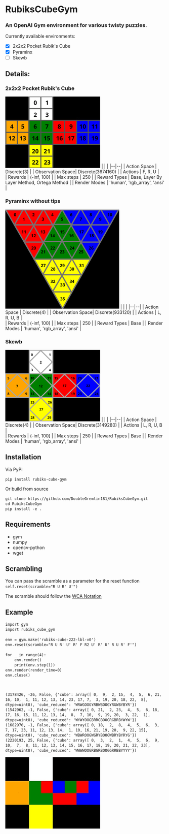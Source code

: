# RubiksCubeGym 
### An OpenAI Gym environment for various twisty puzzles.  
  
Currently available environments:  

 - [x] 2x2x2 Pocket Rubik's Cube 
 - [x] Pyraminx
 - [ ] Skewb
  
## Details:  
### 2x2x2 Pocket Rubik's Cube  
![Mapping of tiles](images/rubiks_cube_222_mapping.png)
|  |  |
|--|--|
| Action Space | Discrete(3) |
| Observation Space| Discrete(3674160) |
| Actions | F, R, U |  
| Rewards | (-inf, 100] |
| Max steps | 250 |
| Reward Types | Base, Layer By Layer Method, Ortega Method |
| Render Modes | 'human', 'rgb_array', 'ansi' |

### Pyraminx without tips 
![Mapping of tiles](images/pyraminx_mapping.png)
|  |  |
|--|--|
| Action Space | Discrete(4) |
| Observation Space| Discrete(933120) |
| Actions | L, R, U, B |  
| Rewards | (-inf, 100] |
| Max steps | 250 |
| Reward Types | Base |
| Render Modes | 'human', 'rgb_array', 'ansi' |

### Skewb
![Mapping of tiles](images/skewb_mapping.png)
|  |  |
|--|--|
| Action Space | Discrete(4) |
| Observation Space| Discrete(3149280) |
| Actions | L, R, U, B |  
| Rewards | (-inf, 100] |
| Max steps | 250 |
| Reward Types | Base |
| Render Modes | 'human', 'rgb_array', 'ansi' |

## Installation
Via PyPI

    pip install rubiks-cube-gym
Or build from source

    git clone https://github.com/DoubleGremlin181/RubiksCubeGym.git
    cd RubiksCubeGym
    pip install -e .

## Requirements

 - gym
 - numpy
 - opencv-python
 - wget

## Scrambling
You can pass the scramble as a parameter for the reset function
`self.reset(scramble="R U R' U'")`

The scramble should follow the [WCA Notation](https://www.worldcubeassociation.org/regulations/#article-12-notation)

##  Example
    import gym  
    import rubiks_cube_gym  
      
    env = gym.make('rubiks-cube-222-lbl-v0')  
    env.reset(scramble="R U R' U' R' F R2 U' R' U' R U R' F'")  
      
    for _ in range(4):  
        env.render()  
        print(env.step(1))  
    env.render(render_time=0)  
    env.close()
    
</br>

    (3178426, -26, False, {'cube': array([ 0,  9,  2, 15,  4,  5,  6, 21, 16, 10,  1, 11, 12, 13, 14, 23, 17, 7,  3, 19, 20, 18, 22,  8], dtype=uint8), 'cube_reduced': 'WRWGOOGYRBWBOOGYRGWBYBYR'})
    (1542962, -1, False, {'cube': array([ 0, 21,  2, 23,  4,  5,  6, 18, 17, 16, 15, 11, 12, 13, 14,  8,  7, 10,  9, 19, 20,  3, 22,  1], dtype=uint8), 'cube_reduced': 'WYWYOOGBRRGBOOGRGBRBYWYW'})
    (1682970, -1, False, {'cube': array([ 0, 18,  2,  8,  4,  5,  6,  3,  7, 17, 23, 11, 12, 13, 14,  1, 10, 16, 21, 19, 20,  9, 22, 15], dtype=uint8), 'cube_reduced': 'WBWROOGWGRYBOOGWBRYBYRYG'})
    (2220193, 25, False, {'cube': array([ 0,  3,  2,  1,  4,  5,  6,  9, 10,  7,  8, 11, 12, 13, 14, 15, 16, 17, 18, 19, 20, 21, 22, 23], dtype=uint8), 'cube_reduced': 'WWWWOOGRBGRBOOGGRRBBYYYY'})

![Output](images/example.gif)

